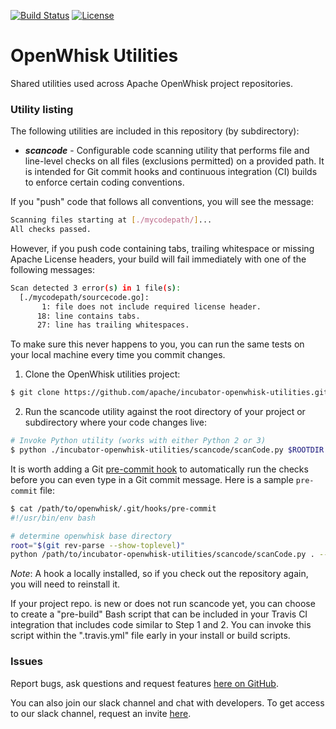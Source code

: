 <!--
#
# Licensed to the Apache Software Foundation (ASF) under one or more
# contributor license agreements.  See the NOTICE file distributed with
# this work for additional information regarding copyright ownership.
# The ASF licenses this file to You under the Apache License, Version 2.0
# (the "License"); you may not use this file except in compliance with
# the License.  You may obtain a copy of the License at
#
#     http://www.apache.org/licenses/LICENSE-2.0
#
# Unless required by applicable law or agreed to in writing, software
# distributed under the License is distributed on an "AS IS" BASIS,
# WITHOUT WARRANTIES OR CONDITIONS OF ANY KIND, either express or implied.
# See the License for the specific language governing permissions and
# limitations under the License.
#
-->

[![Build Status](https://travis-ci.org/apache/incubator-openwhisk-utilities.svg?branch=master)](https://travis-ci.org/apache/incubator-openwhisk-utilities)
[![License](https://img.shields.io/badge/license-Apache--2.0-blue.svg)](http://www.apache.org/licenses/LICENSE-2.0)

# OpenWhisk Utilities

Shared utilities used across Apache OpenWhisk project repositories.

### Utility listing

The following utilities are included in this repository (by subdirectory):

- _**scancode**_ - Configurable code scanning utility that performs file and line-level checks on all files (exclusions permitted) on a provided path. It is intended for Git commit hooks and continuous integration (CI) builds to enforce certain coding conventions.


If you "push" code that follows all conventions, you will see the message:
```bash
Scanning files starting at [./mycodepath/]...
All checks passed.
```
However, if you push code containing tabs, trailing whitespace or missing Apache License headers, your build will fail immediately with one of the following messages:
```bash
Scan detected 3 error(s) in 1 file(s):
  [./mycodepath/sourcecode.go]:
       1: file does not include required license header.
      18: line contains tabs.
      27: line has trailing whitespaces.
```

To make sure this never happens to you, you can run the same tests on your local machine every time you commit changes.

1. Clone the OpenWhisk utilities project:
```bash
$ git clone https://github.com/apache/incubator-openwhisk-utilities.git
```

2. Run the scancode utility against the root directory of your project or subdirectory where your code changes live:
```bash
# Invoke Python utility (works with either Python 2 or 3)
$ python ./incubator-openwhisk-utilities/scancode/scanCode.py $ROOTDIR
```

It is worth adding a Git [pre-commit hook](https://git-scm.com/book/en/v2/Customizing-Git-Git-Hooks) to automatically run the checks before you can even type in a Git commit message. Here is a sample `pre-commit` file:

```bash
$ cat /path/to/openwhisk/.git/hooks/pre-commit
#!/usr/bin/env bash

# determine openwhisk base directory
root="$(git rev-parse --show-toplevel)"
python /path/to/incubator-openwhisk-utilities/scancode/scanCode.py . --config $root/tools/ --gitignore $root/.gitignore
```

_Note_: A hook a locally installed, so if you check out the repository again, you will need to reinstall it.

If your project repo. is new or does not run scancode yet, you can choose to create a "pre-build" Bash script that can be included in your Travis CI integration that includes code similar to Step 1 and 2. You can invoke this script within the ".travis.yml" file early in your install or build scripts.

### Issues

Report bugs, ask questions and request features [here on GitHub](../../issues).

You can also join our slack channel and chat with developers. To get access to our slack channel, request an invite [here](http://slack.openwhisk.org).

